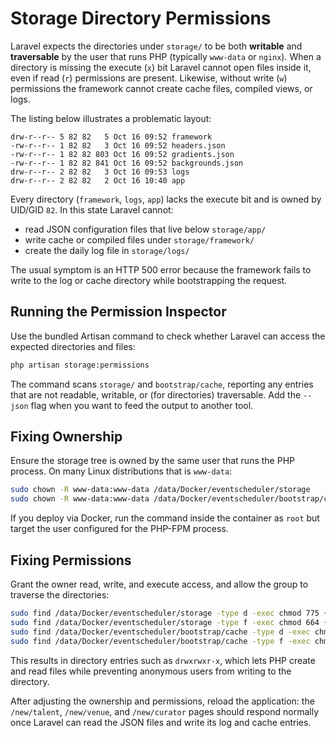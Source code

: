 # Storage Directory Permissions

Laravel expects the directories under `storage/` to be both **writable** and **traversable** by the user that runs PHP (typically `www-data` or `nginx`). When a directory is missing the execute (`x`) bit Laravel cannot open files inside it, even if read (`r`) permissions are present. Likewise, without write (`w`) permissions the framework cannot create cache files, compiled views, or logs.

The listing below illustrates a problematic layout:

```
drw-r--r-- 5 82 82   5 Oct 16 09:52 framework
-rw-r--r-- 1 82 82   3 Oct 16 09:52 headers.json
-rw-r--r-- 1 82 82 803 Oct 16 09:52 gradients.json
-rw-r--r-- 1 82 82 841 Oct 16 09:52 backgrounds.json
drw-r--r-- 2 82 82   3 Oct 16 09:53 logs
drw-r--r-- 2 82 82   2 Oct 16 10:40 app
```

Every directory (`framework`, `logs`, `app`) lacks the execute bit and is owned by UID/GID `82`. In this state Laravel cannot:

- read JSON configuration files that live below `storage/app/`
- write cache or compiled files under `storage/framework/`
- create the daily log file in `storage/logs/`

The usual symptom is an HTTP 500 error because the framework fails to write to the log or cache directory while bootstrapping the request.

## Running the Permission Inspector

Use the bundled Artisan command to check whether Laravel can access the expected directories and files:

```bash
php artisan storage:permissions
```

The command scans `storage/` and `bootstrap/cache`, reporting any entries that are not readable, writable, or (for directories) traversable. Add the `--json` flag when you want to feed the output to another tool.

## Fixing Ownership

Ensure the storage tree is owned by the same user that runs the PHP process. On many Linux distributions that is `www-data`:

```bash
sudo chown -R www-data:www-data /data/Docker/eventscheduler/storage
sudo chown -R www-data:www-data /data/Docker/eventscheduler/bootstrap/cache
```

If you deploy via Docker, run the command inside the container as `root` but target the user configured for the PHP-FPM process.

## Fixing Permissions

Grant the owner read, write, and execute access, and allow the group to traverse the directories:

```bash
sudo find /data/Docker/eventscheduler/storage -type d -exec chmod 775 {} +
sudo find /data/Docker/eventscheduler/storage -type f -exec chmod 664 {} +
sudo find /data/Docker/eventscheduler/bootstrap/cache -type d -exec chmod 775 {} +
sudo find /data/Docker/eventscheduler/bootstrap/cache -type f -exec chmod 664 {} +
```

This results in directory entries such as `drwxrwxr-x`, which lets PHP create and read files while preventing anonymous users from writing to the directory.

After adjusting the ownership and permissions, reload the application: the `/new/talent`, `/new/venue`, and `/new/curator` pages should respond normally once Laravel can read the JSON files and write its log and cache entries.
